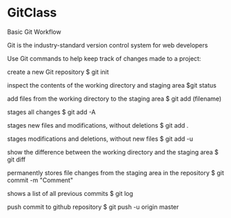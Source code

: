 # GitClass

Basic Git Workflow

Git is the industry-standard version control system for web developers

Use Git commands to help keep track of changes made to a project:

create a new Git repository
$ git init
 
inspect the contents of the working directory and staging area
$git status 

add files from the working directory to the staging area
$ git add (filename)

stages all changes
$ git add -A 

stages new files and modifications, without deletions
$ git add . 

stages modifications and deletions, without new files
$ git add -u 

show the difference between the working directory and the staging area
$ git diff
 
permanently stores file changes from the staging area in the repository
$ git commit -m "Comment"

shows a list of all previous commits
$ git log

push commit to github repository
$ git push -u origin master
